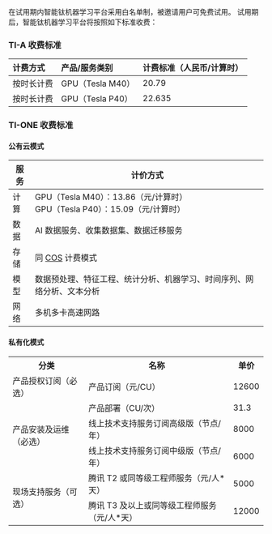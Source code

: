 在试用期内智能钛机器学习平台采用白名单制，被邀请用户可免费试用。
试用期后，智能钛机器学习平台将按照如下标准收费：

### TI-A 收费标准

| 计费方式 | 产品/服务类别 | 计费标准（人民币/计算时） |
|:---------|:---------|:---------|
| 按时长计费 | GPU（Tesla M40） | 20.79 |
| 按时长计费 | GPU（Tesla P40） | 22.635 |



### TI-ONE 收费标准
#### 公有云模式
| 服务 | 计价方式 | 
|---------|---------|
| 计算 |GPU（Tesla M40）：13.86（元/计算时）<br> GPU（Tesla P40）：15.09（元/计算时）| 
| 数据 | AI 数据服务、收集数据集、数据迁移服务 |
| 存储 | 同 [COS](https://buy.cloud.tencent.com/price/cos) 计费模式 |
| 模型 | 数据预处理、特征工程、统计分析、机器学习、时间序列、网络分析、文本分析 |
| 网络 | 多机多卡高速网路 |

#### 私有化模式

<table>
   <tr>
      <th>分类</th>
      <th>名称</th>
      <th>单价</th>
   </tr>
   <tr>
      <td>产品授权订阅（必选）</td>
      <td>产品订阅（元/CU）</td>
      <td>12600</td>
   </tr>
   <tr>
      <td rowspan="3">产品安装及运维（必选）</td>
      <td>产品部署（CU/次）</td>
      <td>31.3</td>
   </tr>
   <tr>
         <td>线上技术支持服务订阅高级版（节点/年）</td>
      <td>8000</td>
   </tr>
   <tr>
       <td>线上技术支持服务订阅中级版（节点/年）</td>
      <td>6000</td>
   </tr>
   <tr>
      <td rowspan="2">现场支持服务（可选）</td>
      <td>腾讯 T2 或同等级工程师服务（元/人*天）</td>
      <td>5000</td>
   </tr>
   <tr>
      <td>腾讯 T3 及以上或同等级工程师服务（元/人*天）</td>
      <td>12000</td>
   </tr>
</table>

